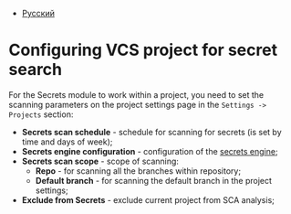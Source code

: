 - [Русский](../../secrets/secrets-vcs/)

# Configuring VCS project for secret search

For the Secrets module to work within a project, you need to set the scanning parameters on the project settings page in the `Settings -> Projects` section:

- **Secrets scan schedule** - schedule for scanning for secrets (is set by time and days of week);
- **Secrets engine configuration** - configuration of the [secrets engine](/secrets/secrets-setup.en);
- **Secrets scan scope** - scope of scanning:
  - **Repo** - for scanning all the branches within repository;
  - **Default branch** - for scanning the default branch in the project settings;
- **Exclude from Secrets** - exclude current project from SCA analysis;
